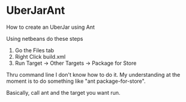 # UberJarAnt
How to create an UberJar using Ant

Using netbeans do these steps

1. Go the Files tab
2. Right Click build.xml
3. Run Target -> Other Targets -> Package for Store

Thru command line I don't know how to do it. My understanding at
the moment is to do something like "ant package-for-store".

Basically, call ant and the target you want run.
